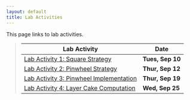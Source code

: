 ```yaml
---
layout: default
title: Lab Activities
---
```


This page links to lab activities.


> Lab Activity                                               |        Date      |
> ---------------------------------------------------------- | ---------------- |
> [Lab Activity 1: Square Strategy](CS100_Lab1.pdf)          | **Tues, Sep 10** |
> [Lab Activity 2: Pinwheel Strategy](CS100_Lab2.pdf)        | **Thur, Sep 12** |
> [Lab Activity 3: Pinwheel Implementation](CS100_Lab3.pdf)  | **Thur, Sep 19** |
> [Lab Activity 4: Layer Cake Computation](CS100_Lab4.pdf)   | **Wed, Sep 25**  |

<!--
> [Lab Activity 3: Pinwheel Implementation](CPADS_Lab3.pdf)  | **Fri, Sep 28** |
> [Lab Activity 4: Layer Cake Computation](CPADS_Lab4.pdf)   | **Wed, Oct 3**  |
> [Exam 1 Review: Diamond](CPADS_Exam1Review.pdf) <br> [Solution: Strategy](CPADS_Exam1Review_Strategy.pdf) <br> [Solution: Code](CPADS_Exam1Review_Code.py)                             | **Wed, Oct 17**  
> [Lab Activity 5: Pinwheel Functions](CPADS_Lab5.pdf) <br /> [pinwheelFunctions.py](src/pinwheelFunctions.py)  | **Fri, Oct 26** |
> [Lab Activity 6: Loop Exercises](CPADS_Lab6.pdf)           | **Wed, Oct 31** |
> [Lab Activity 7: Pyramid Strategy](CPADS_Lab7.pdf)         | **Fri, Nov 2**  |
> [Lab Activity 8: Decisions](CPADS_Lab8.pdf)                | **Wed, Nov 14** |
> [Lab Activity 9: Conditional Iteration](CPADS_Lab9.pdf)    | **Fri, Nov 16** |

 <br> [Exam 1 Skeleton Code](src/exam01.py)
> [Final Exam Skeleton Code](src/exam02.py)                  | **Fri, Dec 14** |
-->